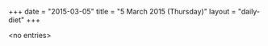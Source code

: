 +++
date = "2015-03-05"
title = "5 March 2015 (Thursday)"
layout = "daily-diet"
+++

<p>&lt;no entries&gt;</p>